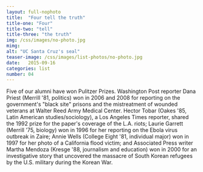 ```yaml
---
layout: full-nophoto
title:  "Four tell the truth"
title-one: "Four"
title-two: "tell"
title-three: "the truth"
img: /css/images/no-photo.jpg
mimg: 
alt: "UC Santa Cruz's seal"
teaser-image: /css/images/list-photos/no-photo.jpg
date:   2015-09-16
categories: list
number: 04
---
```

Five of our alumni have won Pulitzer Prizes. Washington Post reporter Dana Priest (Merrill '81, politics) won in 2006 and 2008 for reporting on the government's "black site" prisons and the mistreatment of wounded veterans at Walter Reed Army Medical Center. Hector Tobar (Oakes '85, Latin American studies/sociology), a Los Angeles Times reporter, shared the 1992 prize for the paper's coverage of the L.A. riots; Laurie Garrett (Merrill '75, biology) won in 1996 for her reporting on the Ebola virus outbreak in Zaire; Annie Wells (College Eight '81, individual major) won in 1997 for her photo of a California flood victim; and Associated Press writer Martha Mendoza (Kresge '88, journalism and education) won in 2000 for an investigative story that uncovered the massacre of South Korean refugees by the U.S. military during the Korean War. 